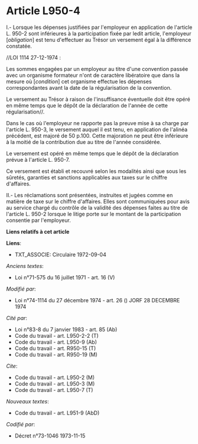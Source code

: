 # Article L950-4

I.- Lorsque les dépenses justifiées par l'employeur en application de l'article L. 950-2 sont inférieures à la participation
fixée par ledit article, l'employeur [*obligation*] est tenu d'effectuer au Trésor un versement égal à la différence
constatée.

//LOI  1114 27-12-1974 :

Les sommes engagées par un employeur au titre d'une convention passée avec un organisme formateur n'ont de caractère
libératoire que dans la mesure où [*condition*] cet organisme effectue les dépenses correspondantes avant la date de la
régularisation de la convention.

Le versement au Trésor à raison de l'insuffisance éventuelle doit être opéré en même temps que le dépôt de la déclaration de
l'année de cette régularisation//.

Dans le cas où l'employeur ne rapporte pas la preuve mise à sa charge par l'article L. 950-3, le versement auquel il est
tenu, en application de l'alinéa précédent, est majoré de 50 p.100. Cette majoration ne peut être inférieure à la moitié de
la contribution due au titre de l'année considérée.

Le versement est opéré en même temps que le dépôt de la déclaration prévue à l'article L. 950-7.

Ce versement est établi et recouvré selon les modalités ainsi que sous les sûretés, garanties et sanctions applicables aux
taxes sur le chiffre d'affaires.

II.- Les réclamations sont présentées, instruites et jugées comme en matière de taxe sur le chiffre d'affaires. Elles sont
communiquées pour avis au service chargé du contrôle de la validité des dépenses faites au titre de l'article L. 950-2
lorsque le litige porte sur le montant de la participation consentie par l'employeur.

**Liens relatifs à cet article**

**Liens**:

  - TXT_ASSOCIE: Circulaire  1972-09-04

_Anciens textes_:

  - Loi n°71-575 du 16 juillet 1971 - art. 16 (V)

_Modifié par_:

  - Loi n°74-1114 du 27 décembre 1974 - art. 26 () JORF 28 DECEMBRE 1974

_Cité par_:

  - Loi n°83-8 du 7 janvier 1983 - art. 85 (Ab)
  - Code du travail - art. L950-2-2 (T)
  - Code du travail - art. L950-9 (Ab)
  - Code du travail - art. R950-15 (T)
  - Code du travail - art. R950-19 (M)

_Cite_:

  - Code du travail - art. L950-2 (M)
  - Code du travail - art. L950-3 (M)
  - Code du travail - art. L950-7 (T)

_Nouveaux textes_:

  - Code du travail - art. L951-9 (AbD)

_Codifié par_:

  - Décret n°73-1046 1973-11-15
